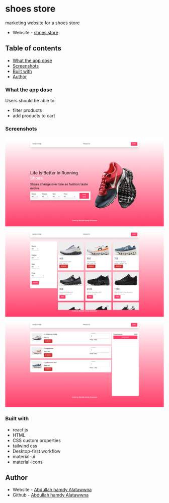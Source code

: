 # shoes store

marketing website for a shoes store
- Website - [shoes store]( https://divchico.github.io/shoes-store/)

## Table of contents

- [What the app dose](#What-the-app-dose)
- [Screenshots](#screenshots)
- [Built with](#built-with)
- [Author](#author)

### What the app dose

Users should be able to:

- filter products
- add products to cart

### Screenshots

![](./screenshot.png)
![](./screenshot2.png)
![](./screenshot3.png)





### Built with

- react js
- HTML
- CSS custom properties
- tailwind css
- Desktop-first workflow
- material-ui
- material-icons

## Author

- Website - [Abdullah hamdy Alatawwna](http://chicodiv.com/)
- Github - [Abdullah hamdy Alatawwna](https://github.com/DivChico)
